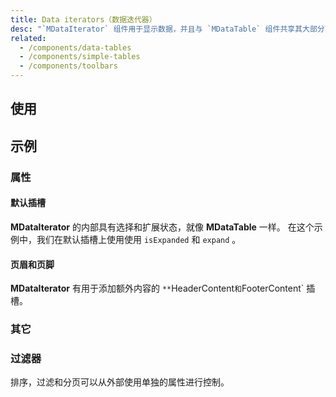 ```yaml
---
title: Data iterators（数据迭代器）
desc: "`MDataIterator` 组件用于显示数据，并且与 `MDataTable` 组件共享其大部分功能。 功能包括排序、搜索、分页和选择。"
related:
  - /components/data-tables
  - /components/simple-tables
  - /components/toolbars
---
```


## 使用

<data-iterators-usage></data-iterators-usage>

## 示例

### 属性

#### 默认插槽

**MDataIterator** 的内部具有选择和扩展状态，就像 **MDataTable** 一样。 在这个示例中，我们在默认插槽上使用使用 `isExpanded` 和 `expand` 。

<example file="" />

#### 页眉和页脚

**MDataIterator** 有用于添加额外内容的 `**`HeaderContent` 和 `FooterContent` 插槽。

<example file="" />

### 其它

### 过滤器

排序，过滤和分页可以从外部使用单独的属性进行控制。

<example file="" />